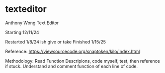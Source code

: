 # texteditor
Anthony Wong Text Editor

Starting 12/11/24

Restarted 1/8/24 ish give or take
Finished 1/15/25

Reference: https://viewsourcecode.org/snaptoken/kilo/index.html

Methodology: Read Function Descripions, code myself, test, then reference if stuck. Understand and comment function of each line of code.


